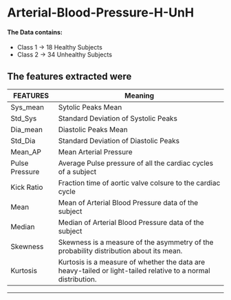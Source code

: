 # Arterial-Blood-Pressure-H-UnH

#### The Data contains:
- Class 1 -> 18 Healthy Subjects  
- Class 2 -> 34 Unhealthy Subjects

The features extracted were
---
| FEATURES | Meaning |
|---|---|
| Sys_mean	| Sytolic Peaks Mean |
| Std_Sys	 |  Standard Deviation of Systolic Peaks |
| Dia_mean	| Diastolic Peaks Mean |
| Std_Dia	 | Standard Deviation of Diastolic Peaks |
| Mean_AP	 | Mean Arterial Pressure |
| Pulse Pressure	| Average Pulse pressure of all the cardiac cycles of a subject |
| Kick Ratio  | Fraction time of aortic valve colsure to the cardiac cycle |
| Mean | Mean of Arterial Blood Pressure data of the subject |
| Median	|  Median of Arterial Blood Pressure data of the subject |
| Skewness | Skewness is a measure of the asymmetry of the probability distribution about its mean. |
| Kurtosis | Kurtosis is a measure of whether the data are heavy-tailed or light-tailed relative to a normal distribution. |

---

